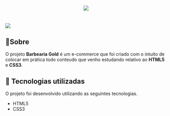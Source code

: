  <h1 align="center">
     <img src="https://ik.imagekit.io/o31ub0axc/logo-1.png?ik-sdk-version=javascript-1.4.3&updatedAt=1675150716727">
 </h1>

 <h1>
     <img src="C:\Users\fagne\OneDrive\Área de Trabalho\Projeto 1\imagens\h1.jpg">
 </h1>


 ## 📝Sobre

 O projeto **Barbearia Gold** é um e-commerce que foi criado com o intuito de colocar em prática todo conteudo que venho estudando relativo ao **HTML5** e **CSS3**.


 ## 🚀 Tecnologias utilizadas

 O projeto foi desenvolvido utilizando as seguintes tecnologias.

 - HTML5
 - CSS3